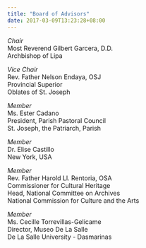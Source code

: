 ```yaml
---
title: "Board of Advisors"
date: 2017-03-09T13:23:28+08:00
---
```

*Chair*  
Most Reverend Gilbert Garcera, D.D.  
Archbishop of Lipa

*Vice Chair*  
Rev. Father Nelson Endaya, OSJ  
Provincial Superior  
Oblates of St. Joseph

*Member*  
Ms. Ester Cadano  
President, Parish Pastoral Council  
St. Joseph, the Patriarch, Parish  

*Member*  
Dr. Elise Castillo  
New York, USA  

*Member*  
Rev. Father Harold Ll. Rentoria, OSA  
Commissioner for Cultural Heritage  
Head, National Committee on Archives  
National Commission for Culture and the Arts  

*Member*  
Ms. Cecille Torrevillas-Gelicame  
Director, Museo De La Salle  
De La Salle University - Dasmarinas